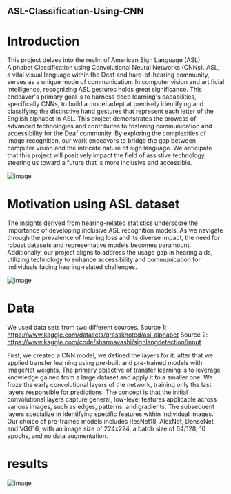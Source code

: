 ## ASL-Classification-Using-CNN

# Introduction
This project delves into the realm of American Sign Language (ASL) Alphabet Classification using Convolutional Neural Networks (CNNs). ASL, a vital visual language within the Deaf and hard-of-hearing community, serves as a unique mode of communication. In computer vision and artificial intelligence, recognizing ASL gestures holds great significance. This endeavor's primary goal is to harness deep learning's capabilities, specifically CNNs, to build a model adept at precisely identifying and classifying the distinctive hand gestures that represent each letter of the English alphabet in ASL. This project demonstrates the prowess of advanced technologies and contributes to fostering communication and accessibility for the Deaf community. By exploring the complexities of image recognition, our work endeavors to bridge the gap between computer vision and the intricate nature of sign language. We anticipate that this project will positively impact the field of assistive technology, steering us toward a future that is more inclusive and accessible.

![image](https://github.com/user-attachments/assets/07da6432-2536-470e-b796-a5c9c7e21c97)

# Motivation using ASL dataset
The insights derived from hearing-related statistics underscore the importance of developing inclusive ASL recognition models. As we navigate through the prevalence of hearing loss and its diverse impact, the need for robust datasets and representative models becomes paramount. Additionally, our project aligns to address the usage gap in hearing aids, utilizing technology to enhance accessibility and communication for individuals facing hearing-related challenges.

![image](https://github.com/user-attachments/assets/f3809a9e-6fae-421b-8aed-345bbac438be)

# Data
We used data sets from two different sources.
Source 1: https://www.kaggle.com/datasets/grassknoted/asl-alphabet
Source 2: https://www.kaggle.com/code/sharmayashi/signlangdetection/input

First, we created a CNN model, we defined the layers for it.
after that we applied transfer learning using pre-built and pre-trained models with ImageNet weights. The primary objective of transfer learning is to leverage knowledge gained from a large dataset and apply it to a smaller one. We froze the early convolutional layers of the network, training only the last layers responsible for predictions. The concept is that the initial convolutional layers capture general, low-level features applicable across various images, such as edges, patterns, and gradients. The subsequent layers specialize in identifying specific features within individual images. Our choice of pre-trained models includes ResNet18, AlexNet, DenseNet, and VGG16, with an image size of 224x224, a batch size of 64/128, 10 epochs, and no data augmentation.

# results
![image](https://github.com/user-attachments/assets/aacb556c-e78e-468c-a9c6-5c4e684e0f8d)

